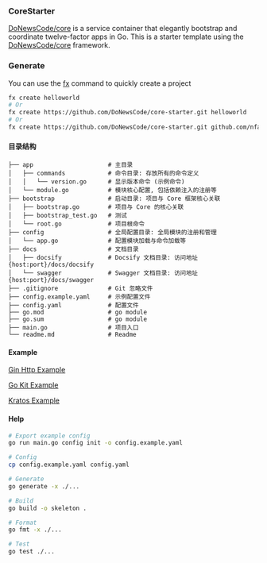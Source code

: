 ### CoreStarter

[DoNewsCode/core](https://github.com/DoNewsCode/core) is a service container that elegantly bootstrap and coordinate twelve-factor apps in Go.
This is a starter template using the [DoNewsCode/core](https://github.com/DoNewsCode/core) framework. 

### Generate

You can use the [fx](https://github.com/nfangxu/tools) command to quickly create a project

```bash
fx create helloworld
# Or
fx create https://github.com/DoNewsCode/core-starter.git helloworld
# Or
fx create https://github.com/DoNewsCode/core-starter.git github.com/nfangxu/helloworld
```

#### 目录结构

```
├── app                     # 主目录
│   ├── commands            # 命令目录: 存放所有的命令定义
│   │   └── version.go      # 显示版本命令 (示例命令)
│   └── module.go           # 模块核心配置, 包括依赖注入的注册等
├── bootstrap               # 启动目录: 项目与 Core 框架核心关联
│   ├── bootstrap.go        # 项目与 Core 的核心关联
│   ├── bootstrap_test.go   # 测试
│   └── root.go             # 项目根命令
├── config                  # 全局配置目录: 全局模块的注册和管理
│   └── app.go              # 配置模块加载与命令加载等
├── docs                    # 文档目录
│   ├── docsify             # Docsify 文档目录: 访问地址 {host:port}/docs/docsify
│   └── swagger             # Swagger 文档目录: 访问地址 {host:port}/docs/swagger
├── .gitignore              # Git 忽略文件
├── config.example.yaml     # 示例配置文件
├── config.yaml             # 配置文件
├── go.mod                  # go module
├── go.sum                  # go module
├── main.go                 # 项目入口
└── readme.md               # Readme
```

#### Example

[Gin Http Example](https://github.com/DoNewsCode/core-starter/tree/gin-http)

[Go Kit Example](https://github.com/DoNewsCode/core-starter/tree/go-kit)

[Kratos Example](https://github.com/DoNewsCode/core-starter/tree/kratos)

#### Help

```bash
# Export example config
go run main.go config init -o config.example.yaml

# Config
cp config.example.yaml config.yaml

# Generate
go generate -x ./...

# Build
go build -o skeleton .

# Format
go fmt -x ./...

# Test
go test ./...
```

